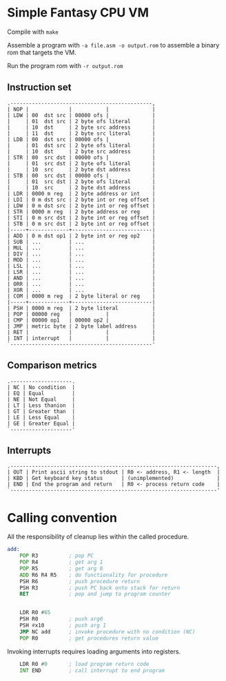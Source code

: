 # Simple Fantasy CPU VM

Compile with `make`

Assemble a program with `-a file.asm -o output.rom` to assemble a binary rom that targets the VM.

Run the program rom with `-r output.rom`

## Instruction set

    .----------------------------------------------,
	| NOP |             |           |              |
    | LDW | 00  dst src | 00000 ofs |              |
	|     | 01  dst src | 2 byte ofs literal       |
	|     | 10  dst     | 2 byte src address       |
	|     | 11  dst     | 2 byte src literal       |
	| LDB | 00  dst src | 00000 ofs |              |
	|     | 01  dst src | 2 byte ofs literal       |
	|     | 10  dst     | 2 byte src address       |
	| STR | 00  src dst | 00000 ofs |              |
	|     | 01  src dst | 2 byte ofs literal       |
	|     | 10  src     | 2 byte dst address       |
	| STB | 00  src dst | 00000 ofs |              |
	|     | 01  src dst | 2 byte ofs literal       |
	|     | 10  src     | 2 byte dst address       |
	| LDR | 0000 m reg  | 2 byte address or int    |
	| LDI | 0 m dst src | 2 byte int or reg offset |
	| LDW | 0 m dst src | 2 byte int or reg offset |
	| STR | 0000 m reg  | 2 byte address or reg    |
	| STI | 0 m src dst | 2 byte int or reg offset |
	| STB | 0 m src dst | 2 byte int or reg offset |
    |-----+-------------+--------------------------|
	| ADD | 0 m dst op1 | 2 byte int or reg op2    |
	| SUB | ...         | ...                      |
	| MUL | ...         | ...                      |
	| DIV | ...         | ...                      |
    | MOD | ...         | ...                      |
	| LSL | ...         | ...                      |
    | LSR | ...         | ...                      |
    | AND | ...         | ...                      |
    | ORR | ...         | ...                      |
    | XOR | ...         | ...                      |
    | COM | 0000 m reg  | 2 byte literal or reg    |
    |-----+-------------+--------------------------|
	| PSH | 0000 m reg  | 2 byte literal           |
    | POP | 00000 reg   |           |              |
    | CMP | 00000 op1   | 00000 op2 |              |
    | JMP | metric byte | 2 byte label address     |
    | RET |             |           |              |
    | INT | interrupt   |           |              |
    `----------------------------------------------'

## Comparison metrics

    .--------------------.
    | NC | No condition  |
    | EQ | Equal         |
    | NE | Not Equal     |
    | LT | Less thanion  |
    | GT | Greater than  |
    | LE | Less Equal    |
    | GE | Greater Equal |
    `--------------------'

## Interrupts

    .-------------------------------------------------------------------,
    | OUT | Print ascii string to stdout | R0 <- address, R1 <- length  |
    | KBD | Get keyboard key status      | (unimplemented)              |
    | END | End the program and return   | R0 <- process return code    |
    `-------------------------------------------------------------------'
 

# Calling convention

All the responsibility of cleanup lies within the called procedure.

```asm
add:
	POP R3          ; pop PC
	POP R4          ; get arg 1
	POP R5          ; get arg 0
	ADD R6 R4 R5    ; do functionality for procedure
	PSH R6          ; push procedure return
	PSH R3          ; push PC back onto stack for return
	RET             ; pop and jump to program counter


    LDR R0 #65      
	PSH R0          ; push arg0 
	PSH #x10        ; push arg 1
	JMP NC add      ; invoke procedure with no condition (NC)
	POP R0          ; get procedures return value

```

Invoking interrupts requires loading arguments into registers.

```asm
	LDR R0 #0       ; load program return code
	INT END         ; call interrupt to end program
```
